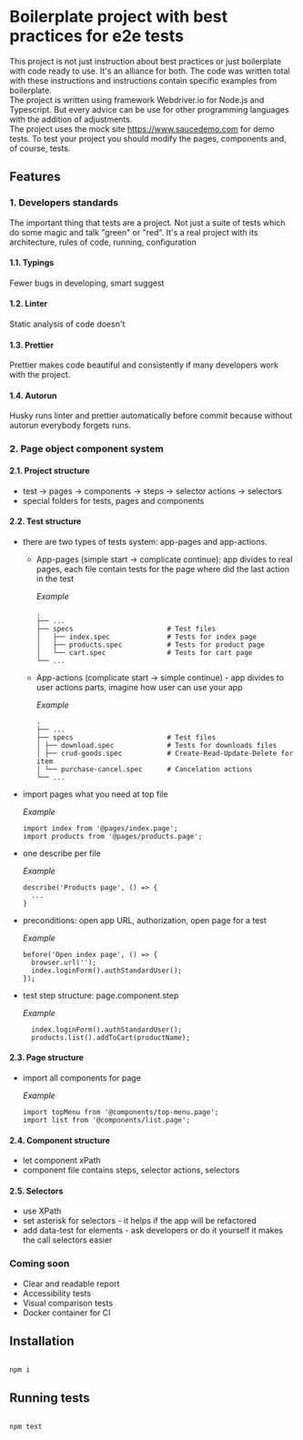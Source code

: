 # Boilerplate project with best practices for e2e tests

This project is not just instruction about best practices or just boilerplate with code ready to use. It's an alliance for both. The code was written total with these instructions and instructions contain specific examples from boilerplate.  
The project is written using framework Webdriver.io for Node.js and Typescript. But every advice can be use for other programming languages with the addition of adjustments.  
The project uses the mock site https://www.saucedemo.com for demo tests. To test your project you should modify the pages, components and, of course, tests.

## Features

### 1. Developers standards

The important thing that tests are a project. Not just a suite of tests which do some magic and talk "green" or "red". It's a real project with its architecture, rules of code, running, configuration

#### 1.1. Typings

Fewer bugs in developing, smart suggest

#### 1.2. Linter

Static analysis of code doesn't

#### 1.3. Prettier

Prettier makes code beautiful and consistently if many developers work with the project.

#### 1.4. Autorun

Husky runs linter and prettier automatically before commit because without autorun everybody forgets runs.

### 2. Page object component system

#### 2.1. Project structure

- test -> pages -> components -> steps -> selector actions -> selectors
- special folders for tests, pages and components

#### 2.2. Test structure

- there are two types of tests system: app-pages and app-actions.

  - App-pages (simple start -> complicate continue): app divides to real pages, each file contain tests for the page where did the last action in the test

    _Example_

    ```
    .
    ├── ...
    ├── specs                       # Test files
    │   ├── index.spec              # Tests for index page
    │   ├── products.spec           # Tests for product page
    │   └── cart.spec               # Tests for cart page
    └── ...
    ```

  - App-actions (complicate start -> simple continue) - app divides to user actions parts, imagine how user can use your app

    _Example_

    ```
    .
    ├── ...
    ├── specs                       # Test files
    │ ├── download.spec             # Tests for downloads files
    │ ├── crud-goods.spec           # Create-Read-Update-Delete for item
    │ └── purchase-cancel.spec      # Cancelation actions
    └── ...

    ```

- import pages what you need at top file

  _Example_

  ```
  import index from '@pages/index.page';
  import products from '@pages/products.page';
  ```

- one describe per file

  _Example_

  ```
  describe('Products page', () => {
    ...
  }
  ```

- preconditions: open app URL, authorization, open page for a test

  _Example_

  ```
  before('Open index page', () => {
    browser.url('');
    index.loginForm().authStandardUser();
  });
  ```

- test step structure: page.component.step

  _Example_

  ```
    index.loginForm().authStandardUser();
    products.list().addToCart(productName);
  ```

#### 2.3. Page structure

- import all components for page

  _Example_

  ```
  import topMenu from '@components/top-menu.page';
  import list from '@components/list.page';
  ```

#### 2.4. Component structure

- let component xPath
- component file contains steps, selector actions, selectors

#### 2.5. Selectors

- use XPath
- set asterisk for selectors - it helps if the app will be refactored
- add data-test for elements - ask developers or do it yourself it makes the call selectors easier

### Coming soon

- Clear and readable report
- Accessibility tests
- Visual comparison tests
- Docker container for CI

## Installation

```

npm i

```

## Running tests

```

npm test

```
